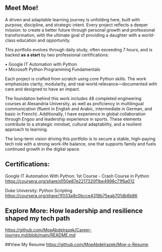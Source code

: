 ##  Meet Moe!

A driven and adaptable learning journey is unfolding here, built with purpose, discipline, and strategic intent. Every project reflects a deeper mission: to create a better future through personal growth and professional transformation, with the ultimate goal of providing a daughter with a world-class education and opportunity.

This portfolio evolves through daily study, often exceeding 7 hours, and is backed **as a start** by two professional certifications:

• Google IT Automation with Python  
• Microsoft Python Programming Fundamentals

Each project is crafted from scratch using core Python skills. The work emphasizes clarity, modularity, and real-world relevance—documented with care and designed to have an impact.

The foundation behind this work includes 48 completed engineering courses at Alexandria University, as well as proficiency in multilingual communication (fluent in English and Arabic, intermediate in German, and basic in French). Additionally, I have experience in global collaboration through Engoo and leadership experience in sports. These elements contribute to a strategic mindset, cultural adaptability, and a resilient approach to learning.

The long-term vision driving this portfolio is to secure a stable, high-paying tech role with a strong work-life balance, one that supports family and fuels continued growth in the digital space.


## Certifications:

Google IT Automation With Python: 1st Course - Crash Course in Python
https://coursera.org/share/d150e87e2217320f1be4998c71f6a012

Duke University: Python Scripting
https://coursera.org/share/1f033a9c0bcce4318b75eab701db6b86


##  Explore More: How leadership and resilience shaped my tech path
https://github.com/MoeAbdelrazek/Career-journey.md/blob/main/README.md

##View My Resume
https://github.com/MoeAbdelrazek/Moe-s-Resume
